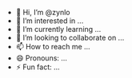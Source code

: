- 👋 Hi, I’m @zynlo
- 👀 I’m interested in ...
- 🌱 I’m currently learning ...
- 💞️ I’m looking to collaborate on ...
- 📫 How to reach me ...
- 😄 Pronouns: ...
- ⚡ Fun fact: ...

<!---
zynlo/zynlo is a ✨ special ✨ repository because its `README.md` (this file) appears on your GitHub profile.
You can click the Preview link to take a look at your changes.
--->
